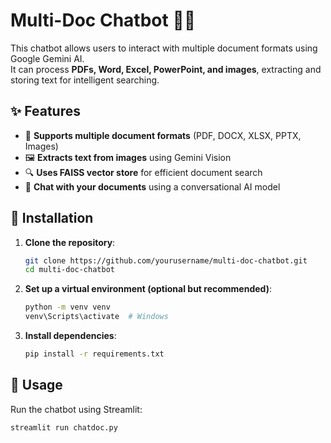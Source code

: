 # Multi-Doc Chatbot 📝🤖

This chatbot allows users to interact with multiple document formats using Google Gemini AI.  
It can process **PDFs, Word, Excel, PowerPoint, and images**, extracting and storing text for intelligent searching.

## ✨ Features
- 📄 **Supports multiple document formats** (PDF, DOCX, XLSX, PPTX, Images)
- 🖼️ **Extracts text from images** using Gemini Vision
- 🔍 **Uses FAISS vector store** for efficient document search
- 💬 **Chat with your documents** using a conversational AI model

## 🚀 Installation

1. **Clone the repository**:
   ```bash
   git clone https://github.com/yourusername/multi-doc-chatbot.git
   cd multi-doc-chatbot
   ```

2. **Set up a virtual environment (optional but recommended)**:
   ```bash
   python -m venv venv
   venv\Scripts\activate  # Windows
   ```

3. **Install dependencies**:
   ```bash
   pip install -r requirements.txt
   ```

## 🎯 Usage

Run the chatbot using Streamlit:
```bash
streamlit run chatdoc.py
